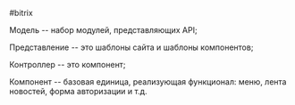 #bitrix 

Модель -- набор модулей, представляющих API;

Представление -- это шаблоны сайта и шаблоны компонентов;

Контроллер -- это компонент;

Компонент -- базовая единица, реализующая функционал: меню, лента новостей, форма авторизации и т.д.